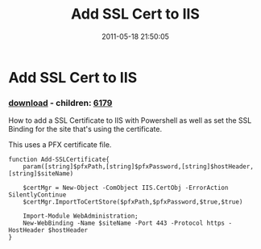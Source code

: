 ﻿---
pid:            2684
poster:         Brian H Madsen
title:          Add SSL Cert to IIS
date:           2011-05-18 21:50:05
format:         posh
parent:         0
parent:         0
children:       6179
---

# Add SSL Cert to IIS

### [download](2684.ps1) - children: [6179](6179.md)

How to add a SSL Certificate to IIS with Powershell as well as set the SSL Binding for the site that's using the certificate.

This uses a PFX certificate file.

```posh
function Add-SSLCertificate{
    param([string]$pfxPath,[string]$pfxPassword,[string]$hostHeader,[string]$siteName)

    $certMgr = New-Object -ComObject IIS.CertObj -ErrorAction SilentlyContinue    
    $certMgr.ImportToCertStore($pfxPath,$pfxPassword,$true,$true)

    Import-Module WebAdministration;
    New-WebBinding -Name $siteName -Port 443 -Protocol https -HostHeader $hostHeader    
}
```
